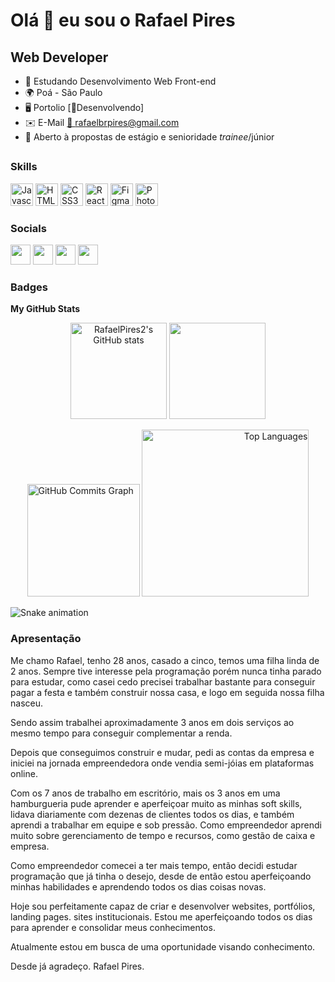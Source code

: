 


Olá 👋 eu sou o Rafael Pires
================================

Web Developer
-------------

* 🧠 Estudando Desenvolvimento Web Front-end
* 🌍 Poá - São Paulo
* 🖥️ Portolio [📝Desenvolvendo]
* ✉️ E-Mail [📩 rafaelbrpires@gmail.com](mailto:rafaelbrpires@gmail.com)
* 🤝 Aberto à propostas de estágio e senioridade _trainee_/júnior
##
### Skills

<p align="left">
<a href="https://developer.mozilla.org/en-US/docs/Web/JavaScript" target="_blank" rel="noreferrer"><img src="https://raw.githubusercontent.com/danielcranney/readme-generator/main/public/icons/skills/javascript-colored.svg" width="36" height="36" alt="Javascript" /></a>
<a href="https://developer.mozilla.org/en-US/docs/Glossary/HTML5" target="_blank" rel="noreferrer"><img src="https://raw.githubusercontent.com/danielcranney/readme-generator/main/public/icons/skills/html5-colored.svg" width="36" height="36" alt="HTML5" /></a>
<a href="https://www.w3.org/TR/CSS/#css" target="_blank" rel="noreferrer"><img src="https://raw.githubusercontent.com/danielcranney/readme-generator/main/public/icons/skills/css3-colored.svg" width="36" height="36" alt="CSS3" /></a>
<a href="https://reactjs.org/" target="_blank" rel="noreferrer"><img src="https://raw.githubusercontent.com/danielcranney/readme-generator/main/public/icons/skills/react-colored.svg" width="36" height="36" alt="React" /></a>
<a href="https://www.figma.com/" target="_blank" rel="noreferrer"><img src="https://img.icons8.com/color/344/figma--v1.png" width="36" height="36" alt="Figma" /></a>
<a href="https://www.adobe.com/uk/products/photoshop.html" target="_blank" rel="noreferrer"><img src="https://raw.githubusercontent.com/danielcranney/readme-generator/main/public/icons/skills/photoshop-colored-dark.svg" width="36" height="36" alt="Photoshop" /></a>
</p>

### Socials

<p align="left">  
<a href="https://discord.com/users/Rafael Pires#3557" target="_blank" rel="noreferrer"><img src="https://raw.githubusercontent.com/danielcranney/readme-generator/main/public/icons/socials/discord.svg" width="32" height="32" /></a>
<a href="https://www.github.com/RafaelPires2" target="_blank" rel="noreferrer"><img src="https://raw.githubusercontent.com/danielcranney/readme-generator/main/public/icons/socials/github-dark.svg" width="32" height="32" /></a>
<a href="https://www.instagram.com/rafaelbrpires/" target="_blank" rel="noreferrer"><img src="https://raw.githubusercontent.com/danielcranney/readme-generator/main/public/icons/socials/instagram.svg" width="32" height="32" /></a>
<a href="https://www.linkedin.com/in/rafael-pires-075891212/" target="_blank" rel="noreferrer"><img src="https://raw.githubusercontent.com/danielcranney/readme-generator/main/public/icons/socials/linkedin.svg" width="32" height="32" /></a>

### Badges

<b>My GitHub Stats</b>
<div align="center">
<a href="http://www.github.com/RafaelPires2"><img height="154em" src="https://github-readme-stats.vercel.app/api?username=RafaelPires2&show_icons=true&hide=&count_private=true&title_color=ec4899&text_color=ffffff&icon_color=3382ed&bg_color=181824&hide_border=true&show_icons=true" alt="RafaelPires2's GitHub stats" /></a>
<a href="http://www.github.com/RafaelPires2"><img height="154em" src="https://github-readme-streak-stats.herokuapp.com/?user=RafaelPires2&stroke=ffffff&background=181824&ring=ec4899&fire=ec4899&currStreakNum=ffffff&currStreakLabel=ec4899&sideNums=ffffff&sideLabels=ffffff&dates=ffffff&hide_border=true" /></a>


<a href="http://www.github.com/RafaelPires2" align="left"><img height="180em" src="https://activity-graph.herokuapp.com/graph?username=RafaelPires2&bg_color=181824&color=ffffff&line=3382ed&point=ffffff&area_color=181824&area=true&hide_border=true&custom_title=GitHub%20Commits%20Graph" alt="GitHub Commits Graph" /></a>
<a href="https://github.com/RafaelPires2" align="right"><img  width="267em" src="https://github-readme-stats.vercel.app/api/top-langs/?username=RafaelPires2&langs_count=10&title_color=ec4899&text_color=ffffff&icon_color=3382ed&bg_color=181824&hide_border=true&locale=en&custom_title=Top%20%Languages" alt="Top Languages" /></a>
</div>

![Snake animation](https://github.com/RafaelPires2/RafaelPires2/blob/output/github-contribution-grid-snake.svg)

### Apresentação

Me chamo Rafael, tenho 28 anos, casado a cinco, temos uma filha linda de 2 anos. Sempre tive interesse pela programação porém nunca tinha parado para estudar, como casei cedo precisei trabalhar bastante para conseguir pagar a festa e também construir nossa casa, e logo em seguida nossa filha nasceu. 

Sendo assim trabalhei aproximadamente 3 anos em dois serviços ao mesmo tempo para conseguir complementar a renda.

Depois que conseguimos construir e mudar, pedi as contas da empresa e iniciei na jornada empreendedora onde vendia semi-jóias em plataformas online.

Com os 7 anos de trabalho em escritório, mais os 3 anos em uma hamburgueria pude aprender e aperfeiçoar muito as minhas soft skills, lidava diariamente com dezenas de clientes todos os dias, e também aprendi a trabalhar em equipe e sob pressão. Como empreendedor aprendi muito sobre gerenciamento de tempo e recursos, como gestão de caixa e empresa. 

Como empreendedor comecei a ter mais tempo, então decidi estudar programação que já tinha o desejo, desde de então estou aperfeiçoando minhas habilidades e aprendendo todos os dias coisas novas. 

Hoje sou perfeitamente capaz de criar e desenvolver websites, portfólios, landing pages. sites institucionais. Estou me aperfeiçoando todos os dias para aprender e consolidar meus conhecimentos.

Atualmente estou em busca de uma oportunidade visando
conhecimento. 

Desde já agradeço. Rafael Pires.
